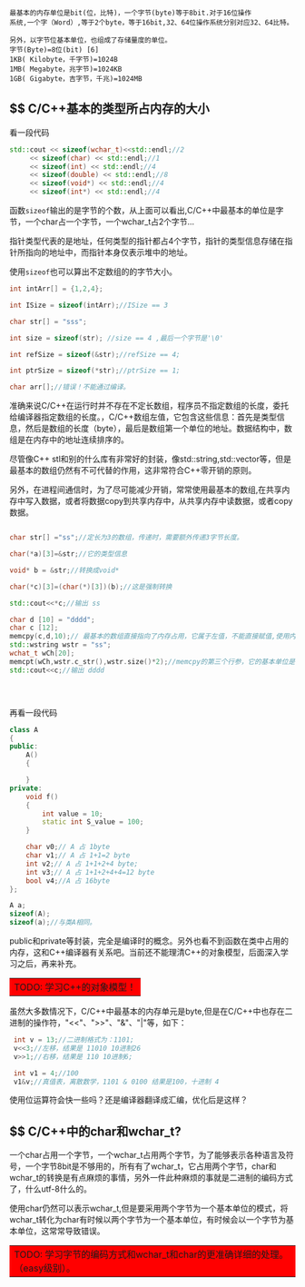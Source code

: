     最基本的内存单位是bit(位，比特)，一个字节(byte)等于8bit.对于16位操作
    系统,一个字（Word）,等于2个byte，等于16bit,32、64位操作系统分别对应32、64比特。

    另外，以字节位基本单位，也组成了存储量度的单位。
    字节(Byte)=8位(bit) [6] 
    1KB( Kilobyte，千字节)=1024B 
    1MB( Megabyte，兆字节)=1024KB
    1GB( Gigabyte，吉字节，千兆)=1024MB


## $$ C/C++基本的类型所占内存的大小

看一段代码
```cpp
std::cout << sizeof(wchar_t)<<std::endl;//2
     << sizeof(char) << std::endl;//1
     << sizeof(int) << std::endl;//4
     << sizeof(double) << std::endl;//8
     << sizeof(void*) << std::endl;//4
     << sizeof(int*) << std::endl;//4

```
函数`sizeof`输出的是字节的个数，从上面可以看出,C/C++中最基本的单位是字节，一个char占一个字节，一个wchar_t占2个字节...

指针类型代表的是地址，任何类型的指针都占4个字节，指针的类型信息存储在指针所指向的地址中，而指针本身仅表示堆中的地址。

使用`sizeof`也可以算出不定数组的的字节大小。
```cpp
int intArr[] = {1,2,4}; 

int ISize = sizeof(intArr);//ISize == 3

char str[] = "sss";

int size = sizeof(str); //size == 4 ,最后一个字节是'\0'

int refSize = sizeof(&str);//refSize == 4;

int ptrSize = sizeof(*str);//ptrSize == 1;

char arr[];//错误！不能通过编译。
```

准确来说C/C++在运行时并不存在不定长数组，程序员不指定数组的长度，委托给编译器指定数组的长度。，C/C++数组左值，它包含这些信息：首先是类型信息，然后是数组的长度（byte），最后是数组第一个单位的地址。数据结构中，数组是在内存中的地址连续排序的。

尽管像C++ stl和别的什么库有非常好的封装，像std::string,std::vector等，但是最基本的数组仍然有不可代替的作用，这非常符合C++零开销的原则。

另外，在进程间通信时，为了尽可能减少开销，常常使用最基本的数组,在共享内存中写入数据，或者将数据copy到共享内存中，从共享内存中读数据，或者copy数据。
```cpp

char str[] ="ss";//定长为3的数组，传递时，需要额外传递3字节长度。

char(*a)[3]=&str;//它的类型信息

void* b = &str;//转换成void*

char(*c)[3]=(char(*)[3])(b);//这是强制转换

std::cout<<*c;//输出 ss

char d [10] = "dddd";
char c [12];
memcpy(c,d,10);// 最基本的数组直接指向了内存占用，它属于左值，不能直接赋值,使用内存复制函数memcpy。
std::wstring wstr = "ss";
wchat_t wCh[20];
memcpt(wCh,wstr.c_str(),wstr.size()*2);//memcpy的第三个行参，它的基本单位是一个字节，如果使用某个类型的size()，记得应该乘以该类型的基本单位
std::cout<<c;//输出 dddd





```

再看一段代码
```cpp
class A
{
public:
	A()
	{

	}
private:
	void f()
	{
		int value = 10;
		static int S_value = 100;
	}

	char v0;// A 占 1byte
	char v1;// A 占 1+1=2 byte
	int v2;// A 占 1+1+2+4 byte;
	int v3;// A 占 1+1+2+4+4=12 byte 
	bool v4;//A 占 16byte
};

A a;
sizeof(A);
sizeof(a);//与类A相同。
```

public和private等封装，完全是编译时的概念。另外也看不到函数在类中占用的内存，这和C++编译器有关系吧。当前还不能理清C++的对象模型，后面深入学习之后，再来补充。
<table><tr><td bgcolor=red>TODO: 学习C++的对象模型！</td></tr></table>

虽然大多数情况下，C/C++中最基本的内存单元是byte,但是在C/C++中也存在二进制的操作符，"<<"、">>"、"&"、"|"等，如下：
```cpp
 int v = 13;//二进制格式为：1101;
 v<<3;//左移，结果是 11010 10进制26
 v>>1;//右移，结果是 110 10进制6;

 int v1 = 4;//100
 v1&v;//真值表，离散数学，1101 & 0100 结果是100，十进制 4 
```
使用位运算符会快一些吗？还是编译器翻译成汇编，优化后是这样？

## $$ C/C++中的char和wchar_t?

一个char占用一个字节，一个wchar_t占用两个字节，为了能够表示各种语言及符号，一个字节8bit是不够用的，所有有了wchar_t，它占用两个字节，char和wchar_t的转换是有点麻烦的事情，另外一件此种麻烦的事就是二进制的编码方式了，什么utf-8什么的。

使用char仍然可以表示wchar_t,但是要采用两个字节为一个基本单位的模式，将wchar_t转化为char有时候以两个字节为一个基本单位，有时候会以一个字节为基本单位，这常常导致错误。


<table><tr><td bgcolor=red>TODO: 学习字节的编码方式和wchar_t和char的更准确详细的处理。（easy级别）。</td></tr></table>